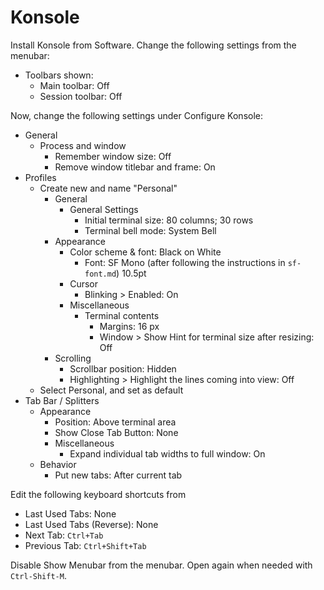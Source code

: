 # Konsole

Install Konsole from Software. Change the following settings from the menubar:

- Toolbars shown:
  - Main toolbar: Off
  - Session toolbar: Off

Now, change the following settings under Configure Konsole:

- General
  - Process and window
    - Remember window size: Off
    - Remove window titlebar and frame: On
- Profiles
  - Create new and name "Personal"
    - General
      - General Settings
        - Initial terminal size: 80 columns; 30 rows
        - Terminal bell mode: System Bell
    - Appearance
      - Color scheme & font: Black on White
        - Font: SF Mono (after following the instructions in `sf-font.md`) 10.5pt
      - Cursor
        - Blinking > Enabled: On
      - Miscellaneous
        - Terminal contents
          - Margins: 16 px
          -  Window > Show Hint for terminal size after resizing: Off
    - Scrolling
      - Scrollbar position: Hidden
      - Highlighting > Highlight the lines coming into view: Off
  - Select Personal, and set as default
- Tab Bar / Splitters
  - Appearance
    - Position: Above terminal area
    - Show Close Tab Button: None
    - Miscellaneous
      - Expand individual tab widths to full window: On
  - Behavior
    - Put new tabs: After current tab

Edit the following keyboard shortcuts from 

- Last Used Tabs: None
- Last Used Tabs (Reverse): None
- Next Tab: `Ctrl+Tab`
- Previous Tab: `Ctrl+Shift+Tab`

Disable Show Menubar from the menubar. Open again when needed with `Ctrl-Shift-M`.
